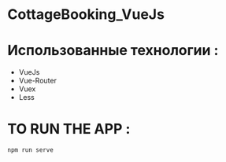 # CottageBooking_VueJs

# Использованные технологии :
  - VueJs
  - Vue-Router
  - Vuex
  - Less

# TO RUN THE APP :
```    
npm run serve  
```
